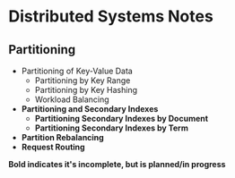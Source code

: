 # Distributed Systems Notes

## Partitioning

* Partitioning of Key-Value Data
  * Partitioning by Key Range
  * Partitioning by Key Hashing
  * Workload Balancing
* **Partitioning and Secondary Indexes**
  * **Partitioning Secondary Indexes by Document**
  * **Partitioning Secondary Indexes by Term**
* **Partition Rebalancing**
* **Request Routing**

**Bold indicates it's incomplete, but is planned/in progress**